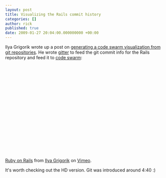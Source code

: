 ```yaml
---
layout: post
title: Visualizing the Rails commit history
categories: []
author: rick
published: true
date: 2009-01-27 20:04:00.000000000 +00:00
---
```

Ilya Grigorik wrote up a post on [generating a code swarm visualization from git repositories](http://www.igvita.com/2009/01/27/ruby-swarms-visualizing-rails-git).  He wrote [gitter](http://github.com/igrigorik/gitter/tree/master) to feed the git commit info for the Rails repository and feed it to [code swarm](http://github.com/rictic/code_swarm/tree/master):

<object width="400" height="300"><param name="allowfullscreen" value="true" /><param name="allowscriptaccess" value="always" /><param name="movie" value="http://vimeo.com/moogaloop.swf?clip_id=2979844&amp;server=vimeo.com&amp;show_title=1&amp;show_byline=1&amp;show_portrait=0&amp;color=&amp;fullscreen=1" /><embed src="http://vimeo.com/moogaloop.swf?clip_id=2979844&amp;server=vimeo.com&amp;show_title=1&amp;show_byline=1&amp;show_portrait=0&amp;color=&amp;fullscreen=1" type="application/x-shockwave-flash" allowfullscreen="true" allowscriptaccess="always" width="400" height="300"></embed></object><br /><a href="http://vimeo.com/2979844">Ruby on Rails</a> from <a href="http://vimeo.com/user1211508">Ilya Grigorik</a> on <a href="http://vimeo.com">Vimeo</a>.

It's worth checking out the HD version.  Git was introduced around 4:40 :)